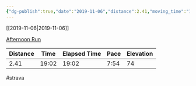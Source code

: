 ```yaml
---
{"dg-publish":true,"date":"2019-11-06","distance":2.41,"moving_time":"19:02","elapsed_time":"19:02","pace":"7:54","total_elevation_gain":74,"url":"https://www.strava.com/activities/2846688968","permalink":"/01-personal/strava/2019-11-06-afternoon-run/","dgPassFrontmatter":true}
---
```



[[2019-11-06\|2019-11-06]]

[Afternoon Run](https://www.strava.com/activities/2846688968)

| Distance | Time  | Elapsed Time | Pace | Elevation |
| -------- | ----- | ------------ | ---- | --------- |
| 2.41     | 19:02 | 19:02        | 7:54 | 74        |




#strava

